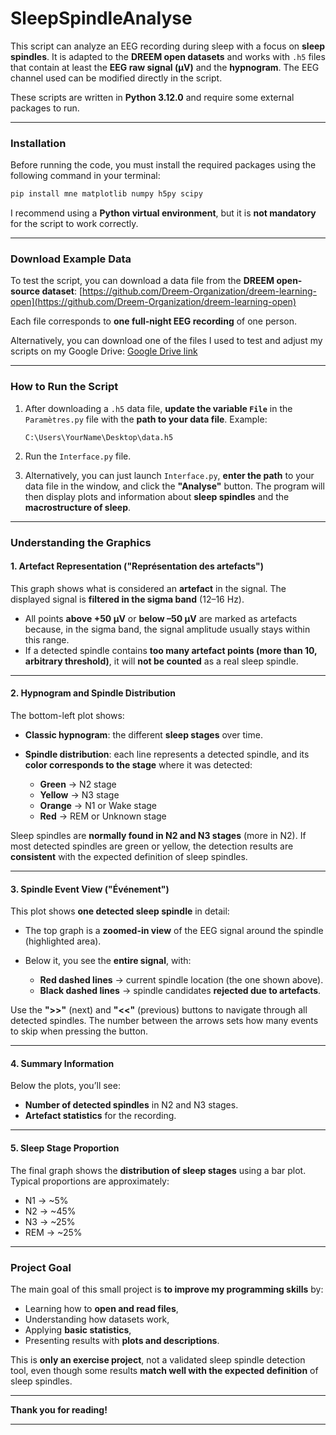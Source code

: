 # **SleepSpindleAnalyse**

This script can analyze an EEG recording during sleep with a focus on **sleep spindles**.
It is adapted to the **DREEM open datasets** and works with `.h5` files that contain at least the **EEG raw signal (µV)** and the **hypnogram**.
The EEG channel used can be modified directly in the script.

These scripts are written in **Python 3.12.0** and require some external packages to run.

---

### **Installation**

Before running the code, you must install the required packages using the following command in your terminal:

```bash
pip install mne matplotlib numpy h5py scipy
```

I recommend using a **Python virtual environment**, but it is **not mandatory** for the script to work correctly.

---

### **Download Example Data**

To test the script, you can download a data file from the **DREEM open-source dataset**:
[https://github.com/Dreem-Organization/dreem-learning-open](https://github.com/Dreem-Organization/dreem-learning-open)

Each file corresponds to **one full-night EEG recording** of one person.

Alternatively, you can download one of the files I used to test and adjust my scripts on my Google Drive:
[Google Drive link](https://drive.google.com/file/d/1E42RW1AsX6By_oXP5eRR6ONXeyKraps-/view?usp=drive_link)

---

### **How to Run the Script**

1. After downloading a `.h5` data file, **update the variable `File`** in the `Paramètres.py` file with the **path to your data file**.
   Example:

   ```
   C:\Users\YourName\Desktop\data.h5
   ```
2. Run the `Interface.py` file.
3. Alternatively, you can just launch `Interface.py`, **enter the path** to your data file in the window, and click the **"Analyse"** button.
   The program will then display plots and information about **sleep spindles** and the **macrostructure of sleep**.

---

### **Understanding the Graphics**

#### **1. Artefact Representation ("Représentation des artefacts")**

This graph shows what is considered an **artefact** in the signal.
The displayed signal is **filtered in the sigma band** (12–16 Hz).

* All points **above +50 µV** or **below –50 µV** are marked as artefacts because, in the sigma band, the signal amplitude usually stays within this range.
* If a detected spindle contains **too many artefact points (more than 10, arbitrary threshold)**, it will **not be counted** as a real sleep spindle.

---

#### **2. Hypnogram and Spindle Distribution**

The bottom-left plot shows:

* **Classic hypnogram**: the different **sleep stages** over time.
* **Spindle distribution**: each line represents a detected spindle, and its **color corresponds to the stage** where it was detected:

  * **Green** → N2 stage
  * **Yellow** → N3 stage
  * **Orange** → N1 or Wake stage
  * **Red** → REM or Unknown stage

Sleep spindles are **normally found in N2 and N3 stages** (more in N2).
If most detected spindles are green or yellow, the detection results are **consistent** with the expected definition of sleep spindles.

---

#### **3. Spindle Event View ("Événement")**

This plot shows **one detected sleep spindle** in detail:

* The top graph is a **zoomed-in view** of the EEG signal around the spindle (highlighted area).
* Below it, you see the **entire signal**, with:

  * **Red dashed lines** → current spindle location (the one shown above).
  * **Black dashed lines** → spindle candidates **rejected due to artefacts**.

Use the **">>"** (next) and **"<<"** (previous) buttons to navigate through all detected spindles.
The number between the arrows sets how many events to skip when pressing the button.

---

#### **4. Summary Information**

Below the plots, you’ll see:

* **Number of detected spindles** in N2 and N3 stages.
* **Artefact statistics** for the recording.

---

#### **5. Sleep Stage Proportion**

The final graph shows the **distribution of sleep stages** using a bar plot.
Typical proportions are approximately:

* N1 → \~5%
* N2 → \~45%
* N3 → \~25%
* REM → \~25%

---

### **Project Goal**

The main goal of this small project is **to improve my programming skills** by:

* Learning how to **open and read files**,
* Understanding how datasets work,
* Applying **basic statistics**,
* Presenting results with **plots and descriptions**.

This is **only an exercise project**, not a validated sleep spindle detection tool, even though some results **match well with the expected definition** of sleep spindles.

---

**Thank you for reading!**

---



  

